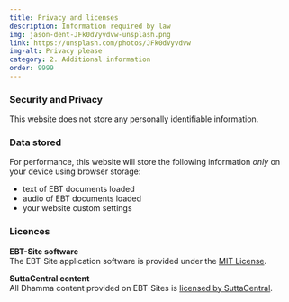 ```yaml
---
title: Privacy and licenses
description: Information required by law
img: jason-dent-JFk0dVyvdvw-unsplash.png
link: https://unsplash.com/photos/JFk0dVyvdvw
img-alt: Privacy please
category: 2. Additional information
order: 9999
---
```


### Security and Privacy

This website does not store any personally identifiable information.

### Data stored

For performance, 
this website will store the following information *only* on your device
using browser storage:

* text of EBT documents loaded
* audio of EBT documents loaded
* your website custom settings

### Licences

**EBT-Site software**  
The EBT-Site application software is provided under the
[MIT License](https://github.com/sc-voice/sc-voice_net/blob/main/LICENSE).

**SuttaCentral content**  
All Dhamma content provided on EBT-Sites is 
[licensed by SuttaCentral](https://suttacentral.net/licensing).
